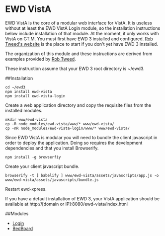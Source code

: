 # EWD VistA

EWD VistA is the core of a modular web interface for VistA. It is useless without at least the EWD VistA Login module, so the installation instructions below include installation of that module. At the moment, it only works with VistA on GT.M. You must first have EWD 3 installed and configured. [Rob Tweed's website](http://ec2.mgateway.com/ewd/ws/index.html#) is the place to start if you don't yet have EWD 3 installed.

The organization of this module and these instructions are derived from examples provided by [Rob Tweed](https://github.com/robtweed).

These instruction assume that your EWD 3 root directory is ~/ewd3.

##Installation

````
cd ~/ewd3
npm install ewd-vista
npm install ewd-vista-login
````

Create a web application directory and copy the requisite files from the installed modules.

````
mkdir www/ewd-vista
cp -R node_modules/ewd-vista/www/* www/ewd-vista/
cp -nR node_modules/ewd-vista-login/www/* www/ewd-vista/
````

Since EWD VistA is modular you will need to bundle the client javascript in order to deploy the application. Doing so requires the development dependencies and that you install Browserify.

````
npm install -g browserfiy
````

Create your client javascript bundle.

````
browserify -t [ babelify ] www/ewd-vista/assets/javascripts/app.js -o www/ewd-vista/assets/javascripts/bundle.js
````

Restart ewd-xpress.

If you have a default installation of EWD 3, your VistA application should be available at http://[domain or IP]:8080/ewd-vista/index.html

##Modules

* [Login](https://github.com/shabiel/ewd-vista-login)
* [BedBoard](https://github.com/shabiel/ewd-vista-bedboard)
